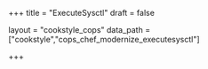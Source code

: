 +++
title = "ExecuteSysctl"
draft = false

layout = "cookstyle_cops"
data_path = ["cookstyle","cops_chef_modernize_executesysctl"]

+++

<!-- The content of this page is automatically generated from the
cops_chef_modernize_executesysctl.yml file in github.com/chef/cookstyle/blob/main/docs-chef-io/data/cookstyle/. -->
